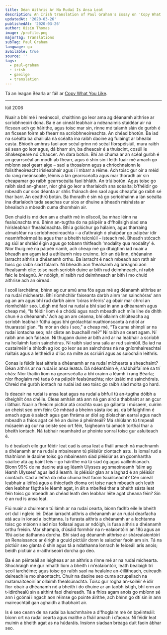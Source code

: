 ```yaml
---
title: Déan Aithris Ar Na Rudaí Is Ansa Leat
description: An Irish translation of Paul Graham's Essay on 'Copy What You Like'
updatedAt: '2020-03-26'
publishedAt: '2020-03-26'
author: Oisín Thomas
image: /profile.png
majorTag: Translations
subTag: Paul Graham
language: ga
available: true
source: ''
tags:
  - paul-graham
  - irish
  - gaeilge
  - translation
---
```


Tá an leagan Béarla ar fáil ar [Copy What You Like](http://www.paulgraham.com/copy.html).

---
Iúil 2006

Nuair a bhí mé i meánscoil, chaithinn go leor ama ag déanamh aithrise ar scríobhneoirí dona. Ba é an cineál leabhair a ndéanaimis staidéar air ná ficsean ach go háirithe, agus toisc mar sin, rinne mé talamh slán de gurbh é an ficsean foirm ab fhearr na scríobhneoireachta. An chéad bhotún. Ba iad na scéalta ba chailiúla ná scéalta ina raibh daoine ag fulaingt ar bhealaí casta. Bhíodh amhras faoi aon scéal grinn nó scéal fíorspéisiúil, mura raibh sé sean go leor agus, dá bharr sin, ba dheacair é a thuiscint, cosúil le Shakespeare nó Chaucer. An dara botún. Bhí an chuma ar an scéal gurbh é an gearrscéal an modh ab fhearr, agus ó shin sin i leith fuair mé amach go mbíonn saol gearr aige – saol a thosaíonn agus a chríochnaíonn le foilsitheoireacht irisleabhair agus í i mbarr a réime. Ach toisc gur oir a méid do rang meánscoile, léimis a lán gearrscéalta agus mar thoradh air sin cheapamar go raibh gearrscéalta faoi bhláth. An tríú botún. Agus toisc go raibh siad an-ghearr, níor ghá go leor a tharlaíodh sna scéalta; b’fhéidir go mbeadh cur síos déanta ar shlis fhánach den saol agus cheapfaí go raibh sé thar barr. An ceathrú botún. Ba thoradh é sin ná go scríobhainn a lán scéalta ina dtarlaíodh tada seachas cur síos ar dhuine a bheadh míshásta ar bhealach a mbeadh cuma dhomhain air.

Den chuid is mó den am a chaith mé in ollscoil, ba mhac léinn na fealsúnachta mé. Bhínn an-tugtha do na páipéir a d’fhoilsigh siad sna hirisleabhair fhealsúnachta. Bhí a gclóchur go hálainn, agus tharraing atmaisféar na scríobhneoireachta – a d’athraigh ó pháipéar go páipéar idir neamhfhoirmeálta agus thar a bheith teicniúil – isteach mé. Bheadh stócach ag siúl ar shráid éigin agus go tobann thitfeadh ‘modality qua modality’ é. Níor thuig mé na páipéir riamh, ach cheap mé go dtuigfinn iad nuair a bheadh am agam iad a athléamh níos cruinne. Idir an dá linn, dhéanainn iarracht aithris a dhéanamh orthu. Ba iarracht é nach mbeadh aon rath air toisc go raibh siad folamh. Ní bheadh aon fhealsamh ag bréagnú aon fhealsamh eile: toisc nach scríobh duine ar bith rud deimhneach, ní raibh faic le bréagnú. Ar ndóigh, ní raibh rud deimhneach ar bith i mo chuid aithrise ach an oiread. 

I scoil iarchéime, bhínn ag cur amú ama fós agus mé ag déanamh aithrise ar na rudaí míchearta. Bhí ríomhchlár faiseanta darbh ainm ‘an sainchóras’ ann ag an am agus bhí rud darbh ainm ‘córas infeiris’ ag obair mar chroí an ríomhchláir seo. Léigh mé faoi na rudaí a bhí siad in ann a dhéanamh agus cheap mé, “Is féidir liom é a chódú agus nach mbeadh ach míle líne de dhíth chun é a dhéanamh.’ Ach ag an am céanna, bhí ollaimh chlúiteacha ag scríobh leabhair fúthú agus bhí gnólachtaí nuathionscanta á ndíol ar thuarastal glan. “Is mór an deis í seo,” a cheap mé, “Tá cuma shimplí ar na rudaí iontacha seo; nár cliste an buachaill mé?” Ní raibh an ceart agam. Ní raibh ann ach faisean. Ní thugann duine ar bith aird ar na leabhair a scríobh na hollaimh faoin sainchóras. Ní raibh siad sna sála ar rud suimiúil. Ba iad na custaiméirí a bhíodh ag íoc go leor as an sainchóras ná na gníomhaireachtaí rialtais agus a leitheidí a d’íoc na mílte as scriúirí agus as suíocháin leithris.

Conas is féidir leat aithris a dhéanamh ar na rudaí míchearta a sheachaint? Déan aithris ar na rudaí is ansa leatsa. Dá ndéanfainn é, shábhálfaí mé sa trí chás: Níor thaitin liom na gearrscéalta a bhí orainn a léamh i rang Béarla; níor fhoglaim mé tada ó na páipéir fealsúnachta; níor úsáid mé sainchórais. Chreid mé gurbh iontach na rudaí iad seo toisc go raibh siad molta go hard.

Is deacair na rudaí is ansa leat agus na rudaí a bhfuil tú an-tugtha dóibh a dheighilt óna chéile. Cleas amháin atá ann ná gan aird a thabhairt ar an gcur i láthair. Nuair a fheicim pictiúr atá crochta suas go gálanta i músaem, cuirim an cheist seo orm féin: Cé mhéad a bheinn sásta íoc as, dá bhfaighfinn é amach agus é salach agus gan fhráma ar díol ag díolachán earraí agus nach mbeadh a fhios agat cé hé an duine á phéinteáil? Má shiúlann tú timpeall músaeim ag cur na ceiste seo ort féin, faigheann tú amach torthaí thar a bheith iontach. Ná tabhair neamhaird ar phointe sonraí toisc gur asluiteach é. 

Is é bealach eile gur féidir leat cad is ansa leat a fháil amach ná machnamh a dhéanamh ar na rudaí a mbaineann tú pléisiúr ciontach astu. Is iomaí rud a thaitníonn le daoine toisc go mbaineann siad pléisiúr as an gcomhartha súailce atá ag baint leis – go háirithe má tá siad óg agus uaillmhianach. Bíonn 99% de na daoine atá ag léamh Ulysses ag smaoineamh ‘táim ag léamh Ulysses’ agus iad á leamh. Is pléisiúr glan ar a laghad é an pléisiúr ciontach. Cad a léifeá dá mba chuma leat faoin tsuáilceacht? Cén cineál leabhair a léifeá agus a thiocfadh díoma ort toisc nach mbeadh ach leath den leabhar fágtha le léamh agat, in áit a mbeifeá thar a bheith sásta leat féin toisc go mbeadh an chéad leath den leabhar léite agat cheana féin? Sin é an rud is ansa leat.

Fiú nuair a chuireann tú lámh ar na rudaí cearta, bíonn fadhb eile le bheith ort dul i ngleic léi: Déan iarracht aithris a dhéanamh ar an rudaí dearfacha atá acu in ionad a lochtanna. Is furasta aithris a dhéanamh ar a lochtanna toisc go mbíonn siad níos follasaí agus ar ndóigh, is fusa aithris a dhéanamh orthu freisin. Mar shampla, d’úsáid formhór na n-ealaíontóirí an 18ú agus an 19ú aoise dathanna dorcha. Bhí siad ag déanamh aithrise ar shárealaíontóirí an Renaissance ar éirigh a gcuid pictiúir donn le salachar faoin am sin. Tá na pictiúir seo glanta ó shin agus tá a ndathanna lonrach le feiceáil arís anois; beidh pictiúir a n-aithriseoirí dorcha go deo.

Ba é an péinteáil an leigheas ar an aithris a rinne mé ar na rudaí míchearta. Shochraigh mé gur mhaith liom a bheith i m’ealaíontóir, leath bealaigh trí scoil iarchéime; agus toisc go raibh saol na healaíne an-éillitheach, cuireadh deireadh le mo shaontacht. Chuir na daoine seo cuma scrupallach na matamaitceoirí ar ollaimh fhealsúnachta. Toisc gur rogha an-soiléir é idir fíor-obair a dhéanamh nó a bheith i do dhuine ar an taobh istigh, bhí orm an t-idirdhealú sin a aithint faoi dheireadh. Tá a fhios agam anois go mbíonn sé ann i gcónaí i ngach aon réimse go pointe áirithe, ach bhínn go dtí sin in ann maireachtáil gan aghaidh a thabhairt air. 

Is é seo ceann de na rudaí ba luachmhaire a d’fhoglaim mé ón bpéinteáil: bíonn ort na rudaí cearta agus maithe a fháil amach i d’aonar. Ní féidir leat muinín a bheith agat as na húdaráis. Insíonn siadsan bréaga duit faoin ábhar seo.
